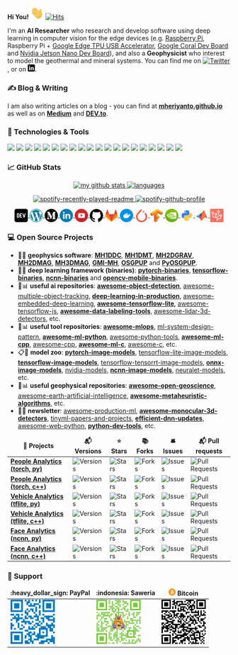 **Hi You!** <img src="https://raw.githubusercontent.com/mheriyanto/mheriyanto/master/icons/wave.gif" width="30px">  [![Hits](https://hits.seeyoufarm.com/api/count/incr/badge.svg?url=https%3A%2F%2Fgithub.com%2Fmheriyanto%2Fhit-counter&count_bg=%2379C83D&title_bg=%23555555&icon=&icon_color=%23E7E7E7&title=visitors&edge_flat=false)](https://hits.seeyoufarm.com)

I'm an **AI Researcher** who research and develop software using deep learning in computer vision for the edge devices (e.g. [Raspberry Pi](https://www.raspberrypi.org/), Raspberry Pi + [Google Edge TPU USB Accelerator](https://coral.ai/products/accelerator/), [Google Coral Dev Board](https://coral.ai/products/dev-board/) and [Nvidia Jetson Nano Dev Board](https://developer.nvidia.com/embedded/jetson-nano-developer-kit)), and also a **Geophysicist** who interest to model the geothermal and mineral systems. You can find me on [![Twitter][1.1]][1],  or on [![LinkedIn][2.1]][2].


### &#x270d; Blog & Writing

I am also writing articles on a blog - you can find at [**mheriyanto.github.io**][3.1] as well as on [**Medium**][3.2] and [**DEV.to**][3.3].


### 🔧 Technologies & Tools
![](https://img.shields.io/badge/OS-Ubuntu-informational?style=flat&logo=ubuntu&logoColor=DD4814&color=23e7e7e7)
![](https://img.shields.io/badge/OS-Raspbian-informational?style=flat&logo=linux&logoColor=c51a4a&color=23e7e7e7)
![](https://img.shields.io/badge/Editor-VSCode-informational?style=flat&logo=git&logoColor=0078d7&color=23e7e7e7)
![](https://img.shields.io/badge/Editor-PyCharm-informational?style=flat&logo=pycharm&logoColor=E0FFFF&color=23e7e7e7)
![](https://img.shields.io/badge/CVS-Git-informational?style=flat&logo=git&logoColor=f34f29&color=23e7e7e7)
![](https://img.shields.io/badge/CVS-GitHub-informational?style=flat&logo=github&logoColor=FFFFFF&color=23e7e7e7)
![](https://img.shields.io/badge/CVS-GitLab-informational?style=flat&logo=gitlab&logoColor=FFFFFF&color=23e7e7e7)
![](https://img.shields.io/badge/Code-Python-informational?style=flat&logo=python&logoColor=FFD43B&color=23e7e7e7)
![](https://img.shields.io/badge/Code-C++-informational?style=flat&logo=c&logoColor=6495ED&color=23e7e7e7)
![](https://img.shields.io/badge/Code-Bash-informational?style=flat&logo=c&logoColor=6495ED&color=23e7e7e7)
![](https://img.shields.io/badge/Code-CMake-informational?style=flat&logo=cmake&logoColor=000080&color=23e7e7e7)
![](https://img.shields.io/badge/Code-Matlab-informational?style=flat&logo=mathworks&logoColor=FF0000&color=23e7e7e7)
![](https://img.shields.io/badge/Code-Octave-informational?style=flat&logo=octave&logoColor=1E90FF&color=23e7e7e7)
![](https://img.shields.io/badge/MLFramework-PyTorch-informational?style=flat&logo=pytorch&logoColor=EE4C2C&color=23e7e7e7)
![](https://img.shields.io/badge/MLFramework-TensorFlow-informational?style=flat&logo=tensorflow&logoColor=FF6F00&color=23e7e7e7)
![](https://img.shields.io/badge/MLFramework-OpenCV-informational?style=flat&logo=tensorflow&logoColor=orange&color=23e7e7e7)
![](https://img.shields.io/badge/Database-SQLite-informational?style=flat&logo=sqlite&logoColor=blue&color=23e7e7e7)
![](https://img.shields.io/badge/Database-PostgreSQL-informational?style=flat&logo=sqlite&logoColor=blue&color=23e7e7e7)
![](https://img.shields.io/badge/Tools-Docker-informational?style=flat&logo=docker&logoColor=0db7ed&color=23e7e7e7)
![](https://img.shields.io/badge/Cloud-Heroku-informational?style=flat&logo=heroku&logoColor=6762a6&color=23e7e7e7)


### &#x1f4c8; GitHub Stats

<a align="center" href="https://mheriyanto.github.io">
    <p align="center">
    <img src="https://github-readme-stats.vercel.app/api?username=mheriyanto&count_private=true&show_icons=true&theme=gotham" alt="my github stats" width="420"/>&nbsp;<img src="https://github-readme-stats.vercel.app/api/top-langs/?username=mheriyanto&layout=compact&theme=gotham" alt="languages" height="165">
    </p>
</a>

<a align="center" href="https://mheriyanto.github.io">
    <p align="center">
     <img src="https://spotify-recently-played-readme.vercel.app/api?user=mheriyanto&count=3&width=300" alt="spotify-recently-played-readme" width="230"/>&nbsp;<img src="https://spotify-github-profile.vercel.app/api/view?uid=mheriyanto&cover_image=true&theme=default" alt="spotify-github-profile" height="165">
   </p>
</a>


<p align="center">

<a href="https://dev.to/mheriyanto" target="blank">
<img align="center" src="https://github.com/mheriyanto/mheriyanto/blob/master/icons/dev.png?raw=true" height="30" width="30" />
</a>

<a href="https://mheriyanto.github.io" target="blank">
<img align="center" src="https://github.com/mheriyanto/mheriyanto/blob/master/icons/wordpress.png?raw=true" height="30" width="30" />
</a>

<a href="https://medium.com/@mheriyanto" target="blank">
<img align="center" src="https://github.com/mheriyanto/mheriyanto/blob/master/icons/medium.png?raw=true" height="30" width="30" />
</a>

<a href="https://linkedin.com/in/mheriyanto" target="blank">
<img align="center" src="https://github.com/mheriyanto/mheriyanto/blob/master/icons/linkedin.png?raw=true" height="30" width="30" />
</a>

<a href="https://www.youtube.com/channel/UCGPpspS9Gqmm4eMiOk-gGHw" target="blank">
<img align="center" src="https://github.com/mheriyanto/mheriyanto/blob/master/icons/youtube.png?raw=true" height="30" width="30" />
</a>

<a href="https://github.com/mheriyanto" target="blank">
<img align="center" src="https://github.com/mheriyanto/mheriyanto/blob/master/icons/github.png?raw=true" height="30" width="30" />
</a>

<a href="https://gitlab.com/mheriyanto" target="blank">
<img align="center" src="https://github.com/mheriyanto/mheriyanto/blob/master/icons/gitlab.png?raw=true" height="30" width="30" />
</a>

<a href="https://hub.docker.com/u/mheriyanto" target="blank">
<img align="center" src="https://github.com/mheriyanto/mheriyanto/blob/master/icons/docker.png?raw=true" height="30" width="30" />
</a>

<a href="https://discuss.pytorch.org/u/mheriyanto/summary" target="blank">
<img align="center" src="https://github.com/mheriyanto/mheriyanto/blob/master/icons/pytorch.png?raw=true" height="30" width="30" />
</a>

<a href="https://stackoverflow.com/questions/tagged/tensorflow" target="blank">
<img align="center" src="https://github.com/mheriyanto/mheriyanto/blob/master/icons/tensorflow.png?raw=true" height="30" width="30" />
</a>

<a href="https://forums.developer.nvidia.com/u/mheriyanto/summary" target="blank">
<img align="center" src="https://github.com/mheriyanto/mheriyanto/blob/master/icons/nvidia.png?raw=true" height="30" width="30" />
</a>

<a href="https://pypi.org/user/mheriyanto/" target="blank">
<img align="center" src="https://github.com/mheriyanto/mheriyanto/blob/master/icons/python.png?raw=true" height="30" width="30" />
</a>

<a href="https://www.mathworks.com/matlabcentral/profile/authors/8156443" target="blank">
<img align="center" src="https://github.com/mheriyanto/mheriyanto/blob/master/icons/matlab.png?raw=true" height="30" width="30" />
</a>

<a href="https://stackoverflow.com/questions/tagged/google-coral?tab=Active" target="blank">
<img align="center" src="https://github.com/mheriyanto/mheriyanto/blob/master/icons/coral.png?raw=true" height="30" width="30" />
</a>

</p>

### :computer: Open Source Projects
+ :mag_right::wrench: **geophysics software**: [**MH1DDC**][4.1], [**MH1DMT**][4.2], [**MH2DGRAV**][4.3], [**MH2DMAG**][4.4], [**MH3DMAG**][4.5], [**GMI-MH**][4.6], [**OSGPUP**][4.7] and [**PyOSGPUP**][4.8].
+ :mag_right::wrench: **deep learning framework (binaries)**: [**pytorch-binaries**][5.1], [**tensorflow-binaries**][5.2], [**ncnn-binaries**][5.3] and [**opencv-mobile-binaries**][5.4].
+ :pencil::bar_chart: **useful ai repositories**: [**awesome-object-detection**](https://github.com/hoya012/deep_learning_object_detection), [awesome-multiple-object-tracking](https://github.com/luanshiyinyang/awesome-multiple-object-tracking), [**deep-learning-in-production**](https://github.com/ahkarami/Deep-Learning-in-Production), [awesome-embedded-deep-learning](https://github.com/csarron/awesome-emdl), [**awesome-tensorflow-lite**](https://github.com/margaretmz/awesome-tensorflow-lite), [awesome-tensorflow-js](https://github.com/aaronhma/awesome-tensorflow-js), [**awesome-data-labeling-tools**](https://github.com/heartexlabs/awesome-data-labeling), [awesome-lidar-3d-detectors](https://github.com/Hub-Tian/Awesome-3D-Detectors), etc.
+ :pencil::bar_chart: **useful tool repositories**: [**awesome-mlops**](https://github.com/kelvins/awesome-mlops), [ml-system-design-pattern](https://github.com/mercari/ml-system-design-pattern), [**awesome-ml-python**](https://github.com/ml-tooling/best-of-ml-python), [awesome-python-tools](https://github.com/ml-tooling/best-of-python), [**awesome-ml-cpp**](https://github.com/bennylp/awesome-cpp-ml), [awesome-cpp](https://github.com/fffaraz/awesome-cpp), [**awesome-ml-c**](https://github.com/oz123/awesome-c#ai), [awesome-c](https://github.com/oz123/awesome-c), etc.
+ :clipboard::hamburger: **model zoo**: [**pytorch-image-models**](https://github.com/rwightman/pytorch-image-models), [tensorflow-lite-image-models](https://www.tensorflow.org/lite/examples), [**tensorflow-image-models**](https://github.com/tensorflow/models), [tensorflow-tensorrt-image-models](https://github.com/NVIDIA-AI-IOT/tf_trt_models), [**onnx-image-models**](https://github.com/onnx/models), [nvidia-models](https://github.com/NVIDIA/DeepLearningExamples), [**ncnn-image-models**](https://github.com/nilseuropa/ncnn_models), [neuralet-models](https://neuralet.com/models/), etc.
+ :pencil::bar_chart: **useful geophysical repositories**: [**awesome-open-geoscience**](https://github.com/softwareunderground/awesome-open-geoscience), [awesome-earth-artificial-intelligence](https://github.com/ESIPFed/Awesome-Earth-Artificial-Intelligence), [**awesome-metaheuristic-algorithms**](https://github.com/modeling-inversion-lab/awesome-metaheuristic-algorithms), etc.
+ :newspaper::fire: **newsletter**: [awesome-production-ml](https://github.com/EthicalML/awesome-production-machine-learning), [**awesome-monocular-3d-detectors**](https://github.com/BigTeacher-777/Awesome-Monocular-3D-detection), [tinyml-papers-and-projects](https://github.com/gigwegbe/tinyml-papers-and-projects), [**efficient-dnn-updates**](https://github.com/MingSun-Tse/EfficientDNNs), [awesome-web-python](https://github.com/ml-tooling/best-of-web-python), [**python-dev-tools**](https://github.com/ml-tooling/best-of-python-dev), etc.

<div align="center">
<table>
  <thead align="center">
    <tr border: none;>
      <td><b>🎁 Projects</b></td>
      <td><b>📬 Versions</b></td>
      <td><b>⭐ Stars</b></td>
      <td><b>📚 Forks</b></td>
      <td><b>🛎 Issues</b></td>
      <td><b>📬 Pull requests</b></td>
    </tr>
  </thead>
  <tbody>
    <tr>
      <td><a href="https://github.com/mheriyanto/play-with-torch"><b>People Analytics (torch, py)</b></a></td>
      <td><img alt="Versions" src="https://img.shields.io/github/v/tag/mheriyanto/play-with-torch?color=orange&label=version"/></td>
      <td><img alt="Stars" src="https://img.shields.io/github/stars/mheriyanto/play-with-torch?style=flat&labelColor=343b41"/></td>
      <td><img alt="Forks" src="https://img.shields.io/github/forks/mheriyanto/play-with-torch?style=flat&labelColor=343b41"/></td>
      <td><img alt="Issues" src="https://img.shields.io/github/issues/mheriyanto/play-with-torch?style=flate&labelColor=343b41"/></td>
      <td><img alt="Pull Requests" src="https://img.shields.io/github/issues-pr/mheriyanto/play-with-torch?style=flat&labelColor=343b41"/></td>
    </tr>
    <tr>
      <td><a href="https://gitlab.com/mheriyanto/play-with-torch-dev"><b>People Analytics (torch, c++)</b></a></td>
      <td><img alt="Versions" src="https://badgen.net/gitlab/release/mheriyanto/play-with-torch-dev"/></td>
      <td><img alt="Stars" src="https://badgen.net/gitlab/stars/mheriyanto/play-with-torch-dev"/></td>
      <td><img alt="Forks" src="https://badgen.net/gitlab/forks/mheriyanto/play-with-torch-dev"/></td>
      <td><img alt="Issues" src="https://badgen.net/gitlab/open-issues/mheriyanto/play-with-torch-dev"/></td>
      <td><img alt="Pull Requests" src="https://badgen.net/gitlab/open-mrs/mheriyanto/play-with-torch-dev"/></td>
    </tr>
    <tr>
      <td><a href="https://github.com/mheriyanto/play-with-tflite"><b>Vehicle Analytics (tflite, py)</b></a></td>
      <td><img alt="Versions" src="https://img.shields.io/github/v/tag/mheriyanto/play-with-tflite?color=orange&label=version"/></td>
      <td><img alt="Stars" src="https://img.shields.io/github/stars/mheriyanto/play-with-tflite?style=flat&labelColor=343b41"/></td>
      <td><img alt="Forks" src="https://img.shields.io/github/forks/mheriyanto/play-with-tflite?style=flat&labelColor=343b41"/></td>
      <td><img alt="Issues" src="https://img.shields.io/github/issues/mheriyanto/play-with-tflite?style=flat&labelColor=343b41"/></td>
      <td><img alt="Pull Requests" src="https://img.shields.io/github/issues-pr/mheriyanto/play-with-tflite?style=flat&labelColor=343b41"/></td>
    </tr>
    <tr>
      <td><a href="https://gitlab.com/mheriyanto/play-with-tflite-dev"><b>Vehicle Analytics (tflite, c++)</b></a></td>
      <td><img alt="Versions" src="https://badgen.net/gitlab/release/mheriyanto/play-with-tflite-dev"/></td>
      <td><img alt="Stars" src="https://badgen.net/gitlab/stars/mheriyanto/play-with-tflite-dev"/></td>
      <td><img alt="Forks" src="https://badgen.net/gitlab/forks/mheriyanto/play-with-tflite-dev"/></td>
      <td><img alt="Issues" src="https://badgen.net/gitlab/open-issues/mheriyanto/play-with-tflite-dev"/></td>
      <td><img alt="Pull Requests" src="https://badgen.net/gitlab/open-mrs/mheriyanto/play-with-tflite-dev"/></td>
    </tr>
	<tr>
      <td><a href="https://github.com/mheriyanto/play-with-ncnn"><b>Face Analytics (ncnn, py)</b></a></td>
      <td><img alt="Versions" src="https://img.shields.io/github/v/tag/mheriyanto/play-with-ncnn?color=orange&label=version"/></td>
      <td><img alt="Stars" src="https://img.shields.io/github/stars/mheriyanto/play-with-ncnn?style=flat&labelColor=343b41"/></td>
      <td><img alt="Forks" src="https://img.shields.io/github/forks/mheriyanto/play-with-ncnn?style=flat&labelColor=343b41"/></td>
      <td><img alt="Issues" src="https://img.shields.io/github/issues/mheriyanto/play-with-ncnn?style=flat&labelColor=343b41"/></td>
      <td><img alt="Pull Requests" src="https://img.shields.io/github/issues-pr/mheriyanto/play-with-ncnn?style=flat&labelColor=343b41"/></td>
    </tr>
    <tr>
      <td><a href="https://gitlab.com/mheriyanto/play-with-ncnn-dev"><b>Face Analytics (ncnn, c++)</b></a></td>
      <td><img alt="Versions" src="https://badgen.net/gitlab/release/mheriyanto/play-with-ncnn-dev"/></td>
      <td><img alt="Stars" src="https://badgen.net/gitlab/stars/mheriyanto/play-with-ncnn-dev"/></td>
      <td><img alt="Forks" src="https://badgen.net/gitlab/forks/mheriyanto/play-with-ncnn-dev"/></td>
      <td><img alt="Issues" src="https://badgen.net/gitlab/open-issues/mheriyanto/play-with-ncnn-dev"/></td>
      <td><img alt="Pull Requests" src="https://badgen.net/gitlab/open-mrs/mheriyanto/play-with-ncnn-dev"/></td>
    </tr>
  </tbody>
</table>
</div>

### :seedling: Support

<div align="center">
<table>
  <thead align="center">
    <tr border: none;>
      <td><b>:heavy_dollar_sign: PayPal</b></td>
      <td><b>:indonesia: Saweria</b></td>
      <td><b><img href="bitcoin:bc1qyp03apvwy74zy68p5ze84lzqz6m08c3g7apg2k" src="https://github.com/mheriyanto/mheriyanto/blob/master/icons/bitcoin-icon.png?raw=true"/> Bitcoin</b></td>
    </tr>
  </thead>
<tbody>
  <tr>
      <td><img alt="PayPal" href="https://www.paypal.me/emheriyanto" src="https://github.com/mheriyanto/mheriyanto/blob/master/icons/paypal.png?raw=true" height="100" width="100" /></td>
      <td><img alt="Saweria" href="https://saweria.co/mheriyanto" src="https://github.com/mheriyanto/mheriyanto/blob/master/icons/saweria.png?raw=true" height="100" width="100"/></td>
       <td><img alt="Bitcoin" href="https://saweria.co/mheriyanto" src="https://github.com/mheriyanto/mheriyanto/blob/master/icons/bitcoin.png?raw=true" height="100" width="100"/></td>
  </tr>
</tbody>
</table>
</div>

[1]: https://twitter.com/emheriyanto
[1.1]: http://i.imgur.com/wWzX9uB.png

[2]: https://www.linkedin.com/in/mheriyanto/
[2.1]: https://github.com/mheriyanto/mheriyanto/blob/master/icons/linkedin-black.png

[3.1]: https://mheriyanto.wordpress.com/
[3.2]: https://medium.com/@mheriyanto
[3.3]: https://dev.to/mheriyanto

[4.1]: https://github.com/mheriyanto/MH1DDC
[4.2]: https://github.com/mheriyanto/MH1DMT
[4.3]: https://github.com/mheriyanto/MH2DGRAV
[4.4]: https://github.com/modeling-inversion-lab/2D-Magnetic-Inversion
[4.5]: https://mheriyanto.wordpress.com/mh3dmag/
[4.6]: https://gmi-mh.herokuapp.com
[4.7]: https://github.com/Metkom/OSGPUP
[4.8]: https://github.com/Metkom/PyOSGPUP

[5.1]: https://github.com/mheriyanto/pytorch-binaries
[5.2]: https://github.com/mheriyanto/tensorflow-binaries
[5.3]: https://github.com/Tencent/ncnn/releases
[5.4]: https://github.com/mheriyanto/opencv-mobile
